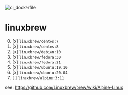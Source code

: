 ![ci_dockerfile](https://github.com/fast-ide/linuxbrew/workflows/ci_dockerfile/badge.svg)

# linuxbrew

0. [x] `linuxbrew/centos:7`
1. [x] `linuxbrew/centos:8`
2. [x] `linuxbrew/debian:10`
3. [x] `linuxbrew/fedora:30`
4. [x] `linuxbrew/fedora:31`
6. [x] `linuxbrew/ubuntu:19.10`
6. [x] `linuxbrew/ubuntu:20.04`
7. [ ] `linuxbrew/alpine:3:11` 

see: https://github.com/Linuxbrew/brew/wiki/Alpine-Linux
